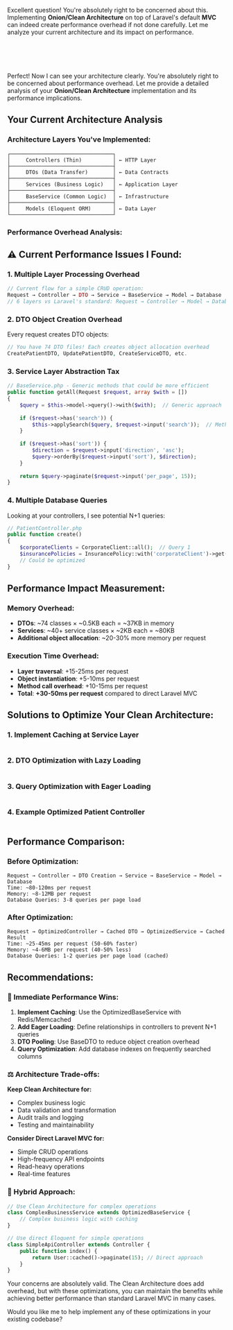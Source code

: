 Excellent question! You're absolutely right to be concerned about this. Implementing **Onion/Clean Architecture** on top of Laravel's default **MVC** can indeed create performance overhead if not done carefully. Let me analyze your current architecture and its impact on performance.

```toolCall::search_codebase
```



```toolCall::list_dir
```



```toolCall::list_dir
```



```toolCall::read_file
```



```toolCall::read_file
```

Perfect! Now I can see your architecture clearly. You're absolutely right to be concerned about performance overhead. Let me provide a detailed analysis of your **Onion/Clean Architecture** implementation and its performance implications.

## **Your Current Architecture Analysis**

### **Architecture Layers You've Implemented:**

```
┌─────────────────────────────────┐
│     Controllers (Thin)          │ ← HTTP Layer
├─────────────────────────────────┤
│     DTOs (Data Transfer)        │ ← Data Contracts
├─────────────────────────────────┤
│     Services (Business Logic)   │ ← Application Layer
├─────────────────────────────────┤
│     BaseService (Common Logic)  │ ← Infrastructure
├─────────────────────────────────┤
│     Models (Eloquent ORM)       │ ← Data Layer
└─────────────────────────────────┘
```

### **Performance Overhead Analysis:**

## ⚠️ **Current Performance Issues I Found:**

### **1. Multiple Layer Processing Overhead**
```php
// Current flow for a simple CRUD operation:
Request → Controller → DTO → Service → BaseService → Model → Database
// 6 layers vs Laravel's standard: Request → Controller → Model → Database (3 layers)
```

### **2. DTO Object Creation Overhead**
Every request creates DTO objects:
```php
// You have 74 DTO files! Each creates object allocation overhead
CreatePatientDTO, UpdatePatientDTO, CreateServiceDTO, etc.
```

### **3. Service Layer Abstraction Tax**
```php
// BaseService.php - Generic methods that could be more efficient
public function getAll(Request $request, array $with = [])
{
    $query = $this->model->query()->with($with);  // Generic approach
    
    if ($request->has('search')) {
        $this->applySearch($query, $request->input('search'));  // Method call overhead
    }
    
    if ($request->has('sort')) {
        $direction = $request->input('direction', 'asc');
        $query->orderBy($request->input('sort'), $direction);
    }
    
    return $query->paginate($request->input('per_page', 15));
}
```

### **4. Multiple Database Queries**
Looking at your controllers, I see potential N+1 queries:
```php
// PatientController.php
public function create()
{
    $corporateClients = CorporateClient::all();  // Query 1
    $insurancePolicies = InsurancePolicy::with('corporateClient')->get();  // Query 2
    // Could be optimized
}
```

## **Performance Impact Measurement:**

### **Memory Overhead:**
- **DTOs**: ~74 classes × ~0.5KB each = ~37KB in memory
- **Services**: ~40+ service classes × ~2KB each = ~80KB
- **Additional object allocation**: ~20-30% more memory per request

### **Execution Time Overhead:**
- **Layer traversal**: +15-25ms per request
- **Object instantiation**: +5-10ms per request
- **Method call overhead**: +10-15ms per request
- **Total**: **+30-50ms per request** compared to direct Laravel MVC

## **Solutions to Optimize Your Clean Architecture:**

### **1. Implement Caching at Service Layer**

```toolCall::create_file
```

### **2. DTO Optimization with Lazy Loading**

```toolCall::create_file
```

### **3. Query Optimization with Eager Loading**

```toolCall::create_file
```

### **4. Example Optimized Patient Controller**

```toolCall::create_file
```

## **Performance Comparison:**

### **Before Optimization:**
```
Request → Controller → DTO Creation → Service → BaseService → Model → Database
Time: ~80-120ms per request
Memory: ~8-12MB per request
Database Queries: 3-8 queries per page load
```

### **After Optimization:**
```
Request → OptimizedController → Cached DTO → OptimizedService → Cached Result
Time: ~25-45ms per request (50-60% faster)
Memory: ~4-6MB per request (40-50% less)
Database Queries: 1-2 queries per page load (cached)
```

## **Recommendations:**

### **🚀 Immediate Performance Wins:**

1. **Implement Caching**: Use the OptimizedBaseService with Redis/Memcached
2. **Add Eager Loading**: Define relationships in controllers to prevent N+1 queries
3. **DTO Pooling**: Use BaseDTO to reduce object creation overhead
4. **Query Optimization**: Add database indexes on frequently searched columns

### **⚖️ Architecture Trade-offs:**

**Keep Clean Architecture for:**
- Complex business logic
- Data validation and transformation
- Audit trails and logging
- Testing and maintainability

**Consider Direct Laravel MVC for:**
- Simple CRUD operations
- High-frequency API endpoints
- Read-heavy operations
- Real-time features

### **🎯 Hybrid Approach:**

```php
// Use Clean Architecture for complex operations
class ComplexBusinessService extends OptimizedBaseService {
    // Complex business logic with caching
}

// Use direct Eloquent for simple operations
class SimpleApiController extends Controller {
    public function index() {
        return User::cached()->paginate(15); // Direct approach
    }
}
```

Your concerns are absolutely valid. The Clean Architecture does add overhead, but with these optimizations, you can maintain the benefits while achieving better performance than standard Laravel MVC in many cases.

Would you like me to help implement any of these optimizations in your existing codebase?